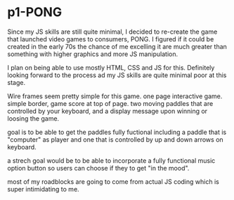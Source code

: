# p1-PONG

Since my JS skills are still quite minimal, I decided to re-create the game that launched video games to consumers, PONG. I figured if it could be created in the early 70s the chance of me excelling it are much greater than something with higher graphics and more JS manipulation.

I plan on being able to use mostly HTML, CSS and JS for this. Definitely looking forward to the process ad my JS skills are quite minimal poor at this stage.

Wire frames seem pretty simple for this game. one page interactive game. simple border, game score at top of page. two moving paddles that are controlled by your keyboard, and a display message upon winning or loosing the game.

goal is to be able to get the paddles fully fuctional including a paddle that is "computer" as player and one that is controlled by up and down arrows on keyboard.

a strech goal would be to be able to incorporate a fully functional music option button so users can choose if they to get "in the mood".

most of my roadblocks are going to come from actual JS coding which is super intimidating to me.
